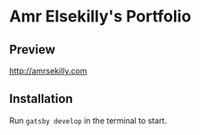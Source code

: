 # Amr Elsekilly's Portfolio

## Preview

http://amrsekilly.com

## Installation

Run `gatsby develop` in the terminal to start.
